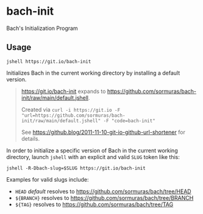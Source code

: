 # bach-init

Bach's Initialization Program

## Usage

`jshell https://git.io/bach-init`

Initializes Bach in the current working directory by installing a default version.

> <https://git.io/bach-init> expands to <https://github.com/sormuras/bach-init/raw/main/default.jshell>.
> 
> Created via `curl -i https://git.io -F "url=https://github.com/sormuras/bach-init/raw/main/default.jshell" -F "code=bach-init"`
> 
> See <https://github.blog/2011-11-10-git-io-github-url-shortener> for details.

In order to initialize a specific version of Bach in the current working directory, launch `jshell` with an explicit and valid `SLUG` token like this:

`jshell -R-Dbach-slug=$SLUG https://git.io/bach-init`

Examples for valid slugs include:

- `HEAD` _default_ resolves to <https://github.com/sormuras/bach/tree/HEAD>
- `${BRANCH}` resolves to <https://github.com/sormuras/bach/tree/BRANCH>
- `${TAG}` resolves to <https://github.com/sormuras/bach/tree/TAG>
